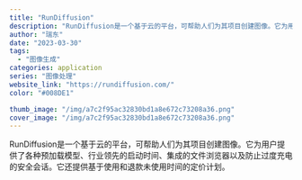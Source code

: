 ```yaml
---
title: "RunDiffusion"
description: "RunDiffusion是一个基于云的平台，可帮助人们为其项目创建图像。它为用户提供了各种预加载模型、行业领先的启动时间"
author: "瑞东"
date: "2023-03-30"
tags:
  - "图像生成"
categories: application
series: "图像处理"
website_link: "https://rundiffusion.com/"
color: "#008DE1"

thumb_image: "/img/a7c2f95ac32830bd1a8e672c73208a36.png"
cover_image: "/img/a7c2f95ac32830bd1a8e672c73208a36.png"
---
```


RunDiffusion是一个基于云的平台，可帮助人们为其项目创建图像。它为用户提供了各种预加载模型、行业领先的启动时间、集成的文件浏览器以及防止过度充电的安全会话。它还提供基于使用和退款未使用时间的定价计划。